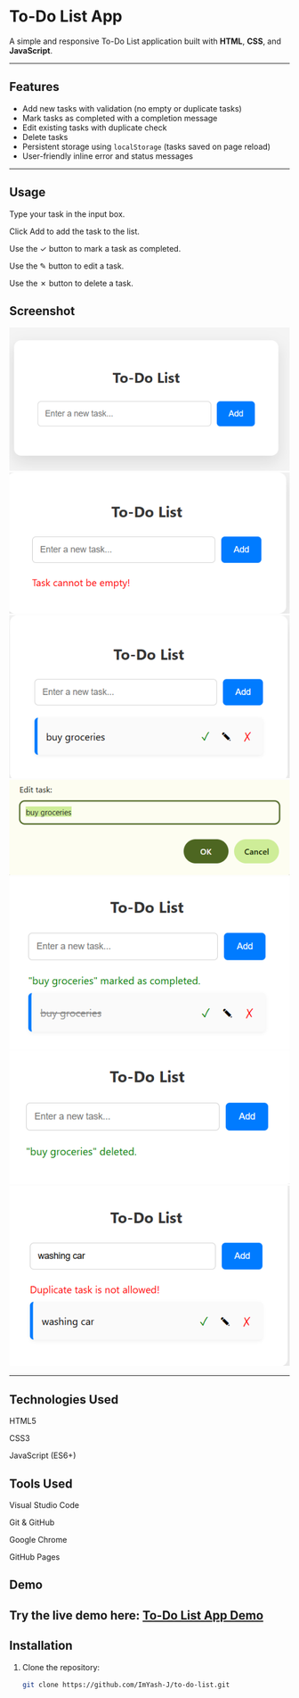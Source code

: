 # To-Do List App

A simple and responsive To-Do List application built with **HTML**, **CSS**, and **JavaScript**.

---

## Features

- Add new tasks with validation (no empty or duplicate tasks)
- Mark tasks as completed with a completion message
- Edit existing tasks with duplicate check
- Delete tasks
- Persistent storage using `localStorage` (tasks saved on page reload)
- User-friendly inline error and status messages

---
## Usage
Type your task in the input box.

Click Add to add the task to the list.

Use the ✓ button to mark a task as completed.

Use the ✎ button to edit a task.

Use the ✗ button to delete a task.

## Screenshot

![To-Do List Screenshot](to-do-list.png)
![To-Do List Screenshot](to-do-list-1.png)
![To-Do List Screenshot](to-do-list-2.png)
![To-Do List Screenshot](to-do-list-3.png)
![To-Do List Screenshot](to-do-list-4.png)
![To-Do List Screenshot](to-do-list-5.png)
![To-Do List Screenshot](to-do-list-6.png)

---
## Technologies Used

HTML5

CSS3

JavaScript (ES6+)

## Tools Used

Visual Studio Code

Git & GitHub

Google Chrome

GitHub Pages

## Demo


Try the live demo here: [To-Do List App Demo](https://ImYash-J.github.io/to-do-list)
---

## Installation

1. Clone the repository:
   ```bash
   git clone https://github.com/ImYash-J/to-do-list.git

